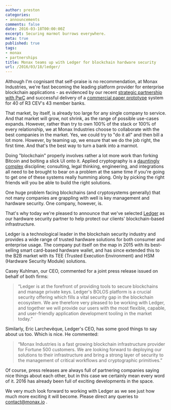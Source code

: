 ```yaml
---
author: preston
categories:
- announcements
comments: false
date: 2016-03-18T00:00:00Z
excerpt: Securing marmot burrows everywhere.
meta: true
published: true
tags:
- monax
- partnerships
title: Monax teams up with Ledger for blockchain hardware security
url: /2016/03/18/ledger/
---
```


Although I'm cognisant that self-praise is no recommendation, at Monax Industries, we're fast becoming the leading platform provider for enterprise blockchain applications - as evidenced by our recent [strategic partnership with PwC](https://monax.io/blog/2016/01/28/pwc/) and successful delivery of a [commercial paper prototype](https://monax.io/blog/2016/01/28/pwc/) system for 40 of R3 CEV's 43 member banks. 

That market, by itself, is already too large for any single company to service. And that market will grow, not shrink, as the range of possible use-cases expands. However, rather than try to own 100% of the stack or 100% of every relationship, we at Monax Industries choose to collaborate with the best companies in the market. Yes, we could try to "do it all" and then bill a lot more. However, by teaming up, we ensure that we do the job right, the first time. And that's the best way to turn a bank into a marmot. 

Doing "blockchain" properly involves rather a lot more work than forking Bitcoin and bolting a slick UI onto it. Applied cryptography is a [dauntingly complex](http://iang.org/papers/fc7.html) discipline; consulting, legal thinking, engineering, and integrations all need to be brought to bear on a problem at the same time if you're going to get one of these systems really humming along. Only by picking the right friends will you be able to build the right solutions. 

One huge problem facing blockchains (and cryptosystems generally) that not many companies are grappling with well is key management and hardware security. One company, however, is. 

That's why today we're pleased to announce that we've selected [Ledger](https://www.ledger.co/) as our hardware security partner to help protect our clients' blockchain-based infrastructure.

Ledger is a technological leader in the blockchain security industry and provides a wide range of trusted hardware solutions for both consumer and enterprise usage. The company put itself on the map in 2015 with its best-selling smart card-based hardware wallet, and has since extended this to the B2B market with its TEE (Trusted Execution Environment) and HSM (Hardware Security Module) solutions.

Casey Kuhlman, our CEO, commented for a joint press release issued on behalf of both firms: 

> “Ledger is at the forefront of providing tools to secure blockchains and manage private keys. Ledger's BOLOS platform is a crucial security offering which fills a vital security gap in the blockchain ecosystem. We are therefore very pleased to be working with Ledger, and together we will provide our users with the most flexible, capable, and user-friendly application development tooling in the market today.”

Similarly, Eric Larchevêque, Ledger's CEO, has some good things to say about us too. Which is nice. He commented:

> “Monax Industries is a fast growing blockchain infrastructure provider for Fortune 500 customers. We are looking forward to deploying our solutions to their infrastructure and bring a strong layer of security to the management of critical workflows and cryptographic primitives.”

Of course, press releases are always full of partnering companies saying nice things about each other, but in this case we certainly mean every word of it. 2016 has already been full of exciting developments in the space. 

We very much look forward to working with Ledger as we see just how much more exciting it will become. Please direct any queries to contact@monax.io . 
